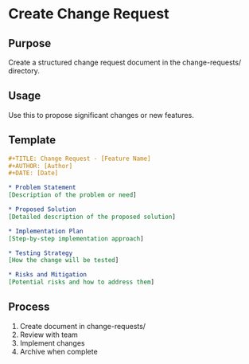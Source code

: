 # Create Change Request

## Purpose
Create a structured change request document in the change-requests/ directory.

## Usage
Use this to propose significant changes or new features.

## Template
```org
#+TITLE: Change Request - [Feature Name]
#+AUTHOR: [Author]
#+DATE: [Date]

* Problem Statement
[Description of the problem or need]

* Proposed Solution
[Detailed description of the proposed solution]

* Implementation Plan
[Step-by-step implementation approach]

* Testing Strategy
[How the change will be tested]

* Risks and Mitigation
[Potential risks and how to address them]
```

## Process
1. Create document in change-requests/
2. Review with team
3. Implement changes
4. Archive when complete
